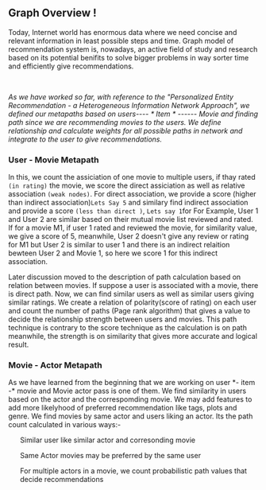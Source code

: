 
## Graph Overview !

<p>Today, Internet world has enormous data where we need concise and relevant information in least possible steps and time. Graph model of recommendation system is, nowadays, an active field of study and research based on its potential benifits to solve bigger problems in  way sorter time and efficiently give recommendations.</p>

<br>


<I>As we have worked so far, with reference to the "Personalized Entity Recommendation - a Heterogeneous Information Network Approach", we  defined our metapaths based on users---- * Item * ------ Movie and finding path since we are recommending movies to the users.  We define relationship and calculate weights for all possible paths in network and integrate to the user to give recommendations.   </I>




### User - Movie Metapath

In this, we count the assiciation of one movie to multiple users, if thay rated `(in rating)` the movie, we score the direct assiciation as well as relative association `(weak nodes)`. For direct association, we provide a score (higher than indirect association)`Lets Say 5` and similary find indirect association and provide a score `(less than direct )`, `Lets say 1`for For Example, User 1 and User 2 are similar based on their mutual movie list reviewed and rated. If for a movie M1, if user 1 rated and reviewed the movie, for similarity value, we give a score of 5, meanwhile, User 2 doesn't give any review or rating for M1 but User 2 is similar to user 1 and there is an indirect relaition bewteen User 2 and Movie 1, so here we score 1 for this indirect association.  

Later discussion moved to the description of path calculation based on relation between movies. If suppose a user is associated with a movie, there is direct path. Now, we can find similar users as well as similar users giving similar ratings. We create a relation of polarity(score of rating) on each user and count the number of paths (Page rank algorithm) that gives a value to decide the relationship strength between users and movies. This path technique is contrary to the score technique as the calculation is on path meanwhile, the strength is on similarity that gives more accurate and logical result.

### Movie - Actor Metapath
<p> As we have learned from the beginning that we are working on user *- item -* movie and Movie actor pass is one of them. We find similarity in users based on the actor and the correspomding movie. We may add features to add more likelyhood of  preferred recommendation like tags, plots and genre. We find movies by same actor and users liking an actor. Its the path count calculated in various ways:-
<ol> Similar user like similar actor and corresonding movie</ol>
<ol>Same Actor movies may be preferred by the same user</ol>
<ol>For multiple actors in a movie, we count probabilistic path values that decide recommendations </ol>
</p>


